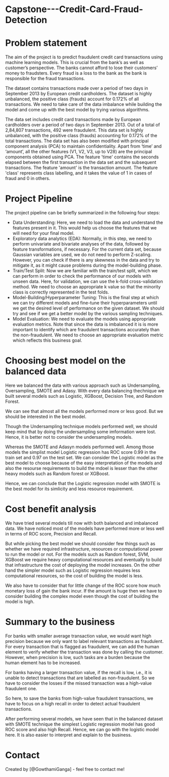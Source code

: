 # Capstone---Credit-Card-Fraud-Detection

# Problem statement
The aim of the project is to predict fraudulent credit card transactions using machine learning models. This is crucial from the bank’s as well as customer’s perspective. The banks cannot afford to lose their customers’ money to fraudsters. Every fraud is a loss to the bank as the bank is responsible for the fraud transactions.

The dataset contains transactions made over a period of two days in September 2013 by European credit cardholders. The dataset is highly unbalanced, the positive class (frauds) account for 0.172% of all transactions. We need to take care of the data imbalance while building the model and come up with the best model by trying various algorithms.

The data set includes credit card transactions made by European cardholders over a period of two days in September 2013. Out of a total of 2,84,807 transactions, 492 were fraudulent. This data set is highly unbalanced, with the positive class (frauds) accounting for 0.172% of the total transactions. The data set has also been modified with principal component analysis (PCA) to maintain confidentiality. Apart from ‘time’ and ‘amount’, all the other features (V1, V2, V3, up to V28) are the principal components obtained using PCA. The feature 'time' contains the seconds elapsed between the first transaction in the data set and the subsequent transactions. The feature 'amount' is the transaction amount. The feature 'class' represents class labelling, and it takes the value of 1 in cases of fraud and 0 in others.

# Project Pipeline
The project pipeline can be briefly summarized in the following four steps:

- Data Understanding: Here, we need to load the data and understand the features present in it. This would help us choose the features that we will need for your final model.
- Exploratory data analytics (EDA): Normally, in this step, we need to perform univariate and bivariate analyses of the data, followed by feature transformations, if necessary. For the current data set, because Gaussian variables are used, we do not need to perform Z-scaling. However, you can check if there is any skewness in the data and try to mitigate it, as it might cause problems during the model-building phase.
- Train/Test Split: Now we are familiar with the train/test split, which we can perform in order to check the performance of our models with unseen data. Here, for validation, we can use the k-fold cross-validation method. We need to choose an appropriate k value so that the minority class is correctly represented in the test folds.
- Model-Building/Hyperparameter Tuning: This is the final step at which we can try different models and fine-tune their hyperparameters until we get the desired level of performance on the given dataset. We should try and see if we get a better model by the various sampling techniques.
- Model Evaluation: We need to evaluate the models using appropriate evaluation metrics. Note that since the data is imbalanced it is is more important to identify which are fraudulent transactions accurately than the non-fraudulent. We need to choose an appropriate evaluation metric which reflects this business goal.

# Choosing best model on the balanced data
Here we balanced the data with various approach such as Undersampling, Oversampling, SMOTE and Adasy. With every data balancing thechnique we built several models such as Logistic, XGBoost, Decision Tree, and Random Forest.

We can see that almost all the models performed more or less good. But we should be interested in the best model.

Though the Undersampling technique models performed well, we should keep mind that by doing the undersampling some imformation were lost. Hence, it is better not to consider the undersampling models.

Whereas the SMOTE and Adasyn models performed well. Among those models the simplist model Logistic regression has ROC score 0.99 in the train set and 0.97 on the test set. We can consider the Logistic model as the best model to choose because of the easy interpretation of the models and also the resourse requirements to build the mdoel is lesser than the other heavy models such as Random forest or XGBoost.

Hence, we can conclude that the Logistic regression model with SMOTE is the best model for its simlicity and less resource requirement.

# Cost benefit analysis
We have tried several models till now with both balanced and imbalanced data. We have noticed most of the models have performed more or less well in terms of ROC score, Precision and Recall.

But while picking the best model we should consider few things such as whether we have required infrastructure, resources or computational power to run the model or not. For the models such as Random forest, SVM, XGBoost we require heavy computational resources and eventually to build that infrastructure the cost of deploying the model increases. On the other hand the simpler model such as Logistic regression requires less computational resources, so the cost of building the model is less.

We also have to consider that for little change of the ROC score how much monetary loss of gain the bank incur. If the amount is huge then we have to consider building the complex model even though the cost of building the model is high.

# Summary to the business
For banks with smaller average transaction value, we would want high precision because we only want to label relevant transactions as fraudulent. For every transaction that is flagged as fraudulent, we can add the human element to verify whether the transaction was done by calling the customer. However, when precision is low, such tasks are a burden because the human element has to be increased.

For banks having a larger transaction value, if the recall is low, i.e., it is unable to detect transactions that are labelled as non-fraudulent. So we have to consider the losses if the missed transaction was a high-value fraudulent one.

So here, to save the banks from high-value fraudulent transactions, we have to focus on a high recall in order to detect actual fraudulent transactions.

After performing several models, we have seen that in the balanced dataset with SMOTE technique the simplest Logistic regression model has good ROC score and also high Recall. Hence, we can go with the logistic model here. It is also easier to interpret and explain to the business.

# Contact
Created by [@GowthamiGanga] - feel free to contact me!
